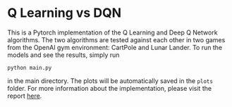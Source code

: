 # Q Learning vs DQN

This is a Pytorch implementation of the Q Learning and Deep Q Network algorithms. The two algorithms are tested against each other in two games from the OpenAI gym environment: CartPole and Lunar Lander. To run the models and see the results, simply run

```python main.py```

in the main directory. The plots will be automatically saved in the `plots` folder. For more information about the implementation, please visit the report [here](https://github.com/Ling01234/QLearning-vs-DQN/blob/master/Report/Report.pdf).